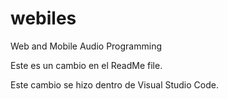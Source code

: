 # webiles

Web and Mobile Audio Programming


Este es un cambio en el ReadMe file.

Este cambio se hizo dentro de Visual Studio Code.

